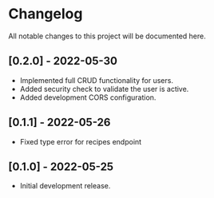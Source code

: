 # Changelog

All notable changes to this project will be documented here.

## [0.2.0] - 2022-05-30
- Implemented full CRUD functionality for users.
- Added security check to validate the user is active.
- Added development CORS configuration.

## [0.1.1] - 2022-05-26
- Fixed type error for recipes endpoint

## [0.1.0] - 2022-05-25
- Initial development release.
